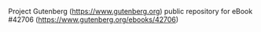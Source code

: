 Project Gutenberg (https://www.gutenberg.org) public repository for eBook #42706 (https://www.gutenberg.org/ebooks/42706)
